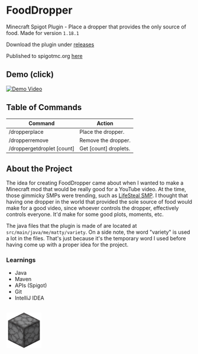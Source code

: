 # FoodDropper
Minecraft Spigot Plugin - Place a dropper that provides the only source of food. Made for version `1.18.1`

Download the plugin under [releases](https://github.com/mattyHerzig/FoodDropper/releases)

Published to spigotmc.org [here](https://www.spigotmc.org/resources/fooddropper.111740/)

## Demo (click)
[![Demo Video](https://img.youtube.com/vi/lziuGS8t_oE/0.jpg)](https://www.youtube.com/watch?v=lziuGS8t_oE "FoodDropper Demo")

## Table of Commands
| Command                    | Action                |
|----------------------------|-----------------------|
| /dropperplace              | Place the dropper.    |
| /dropperremove             | Remove the dropper.   |
| /droppergetdroplet \[count\] | Get \[count\] droplets. |

## About the Project
The idea for creating FoodDropper came about when I wanted to make a Minecraft mod that would be really good for a YouTube video. At the time, those gimmicky SMPs were trending, such as [LifeSteal SMP](https://www.youtube.com/results?search_query=lifesteal+smp). I thought that having one dropper in the world that provided the sole source of food would make for a good video, since whoever controls the dropper, effectively controls everyone. It'd make for some good plots, moments, etc.

The java files that the plugin is made of are located at `src/main/java/me/matty/variety`. On a side note, the word "variety" is used a lot in the files. That's just because it's the temporary word I used before having come up with a proper idea for the project.

### Learnings
- Java
- Maven
- APIs (Spigot)
- Git
- IntelliJ IDEA

\
![](dropper.png)
